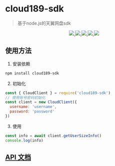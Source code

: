 # cloud189-sdk

> 基于node.js的天翼网盘sdk

<div align="center">
  <a href="https://github.com/wes-lin/cloud189-sdk/actions/workflows/publish.yml">
    <img src="https://github.com/wes-lin/cloud189-sdk/actions/workflows/publish.yml/badge.svg">
  </a>
  <a href="https://www.npmjs.org/package/cloud189-sdk">
    <img src="https://img.shields.io/npm/v/cloud189-sdk.svg">
  </a>
  <a href="https://packagephobia.com/result?p=cloud189-sdk">
    <img src="https://packagephobia.com/badge?p=cloud189-sdk">
  </a>
  <a href="https://npmcharts.com/compare/cloud189-sdk?minimal=true">
    <img src="http://img.shields.io/npm/dm/cloud189-sdk.svg">
  </a>
  <a href="LICENSE">
    <img src="https://img.shields.io/badge/License-MIT-yellow.svg">
  </a>
</div>

## 使用方法

1. 安装依赖

```sh
npm install cloud189-sdk
```

2. 初始化

```js
const { CloudClient } = require('cloud189-sdk')
// 使用账号密码初始化
const client = new CloudClient({
  username: 'username',
  password: 'password'
})

```

3. 使用

```js
const info = await client.getUserSizeInfo()
console.log(info)

```

## [API 文档](https://cloud.189.whaledev.cn/)
